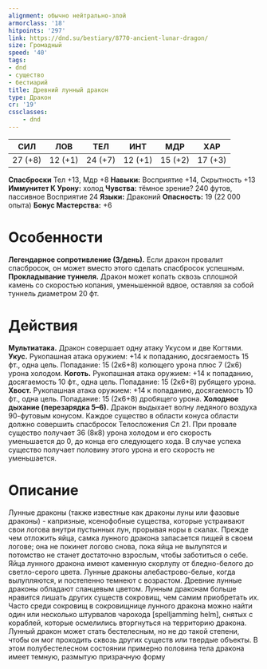 ```yaml
---
alignment: обычно нейтрально-злой
armorclass: '18'
hitpoints: '297'
link: https://dnd.su/bestiary/8770-ancient-lunar-dragon/
size: Громадный
speed: '40'
tags:
- dnd
- существо
- бестиарий
title: Древний лунный дракон
type: Дракон
cr: '19'
cssclasses:
    - dnd
---
```



| СИЛ | ЛОВ | ТЕЛ | ИНТ | МДР | ХАР |
|---|---|---|---|---|---|
| 27 (+8) | 12 (+1) | 24 (+7) | 12 (+1) | 15 (+2) | 17 (+3) |
**Спасброски** Тел +13, Мдр +8
**Навыки:** Восприятие +14, Скрытность +13
**Иммунитет К Урону:** холод
**Чувства:** тёмное зрение? 240 футов, пассивное Восприятие 24
**Языки:** Драконий
**Опасность:** 19 (22 000 опыта)
**Бонус Мастерства:** +6


# Особенности
**Легендарное сопротивление (3/день).** Если дракон провалит спасбросок, он может вместо этого сделать спасбросок успешным.
**Прокладывание туннеля.** Дракон может копать сквозь сплошной камень со скоростью копания, уменьшенной вдвое, оставляя за собой туннель диаметром 20 фт.


# Действия
**Мультиатака.** Дракон совершает одну атаку Укусом и две Когтями.
**Укус.** Рукопашная атака оружием: +14 к попаданию, досягаемость 15 фт., одна цель. Попадание: 15 (2к6+8) колющего урона плюс 7 (2к6) урона холодом.
**Коготь.** Рукопашная атака оружием: +14 к попаданию, досягаемость 10 фт., одна цель. Попадание: 15 (2к6+8) рубящего урона.
**Хвост.** Рукопашная атака оружием: +14 к попаданию, досягаемость 10 фт., одна цель. Попадание: 15 (2к6+8) дробящего урона.
**Холодное дыхание (перезарядка 5–6).** Дракон выдыхает волну ледяного воздуха 90-футовым конусом. Каждое существо в области конуса области должно совершить спасбросок Телосложения Сл 21. При провале существо получает 36 (8к8) урона холодом и его скорость уменьшается до 0, до конца его следующего хода. В случае успеха существо получает половину этого урона и его скорость не уменьшается.


# Описание
Лунные драконы (также известные как драконы луны или фазовые драконы) - капризные, ксенофобные существа, которые устраивают свои логова внутри пустынных лун, прорывая норы в скалах. Прежде чем отложить яйца, самка лунного дракона запасается пищей в своем логове; она не покинет логово снова, пока яйца не вылупятся и потомство не станет достаточно взрослым, чтобы заботиться о себе. Яйца лунного дракона имеют каменную скорлупу от бледно-белого до светло-серого цвета. Лунные драконы алебастрово-белые, когда вылупляются, и постепенно темнеют с возрастом. Древние лунные драконы обладают сланцевым цветом. Лунным драконам больше нравится лишать других существ сокровищ, чем самим приобретать их. Часто среди сокровищ в сокровищнице лунного дракона можно найти один или несколько штурвалов чарохода [spelljamming helm], снятых с кораблей, которые осмелились вторгнуться на территорию дракона. Лунный дракон может стать бестелесным, но не до такой степени, чтобы он мог проходить сквозь других существ или твердые объекты. В этом полубестелесном состоянии примерно половина тела дракона имеет темную, размытую призрачную форму